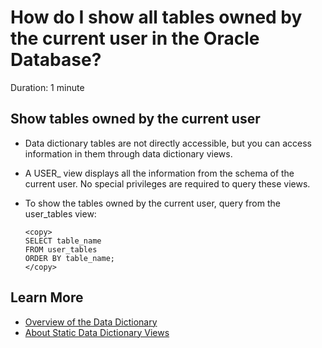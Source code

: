 # How do I show all tables owned by the current user in the Oracle Database?

Duration: 1 minute

## Show tables owned by the current user

* Data dictionary tables are not directly accessible, but you can access information in them through data dictionary views.
* A USER_ view displays all the information from the schema of the current user. No special privileges are required to query these views.
* To show the tables owned by the current user, query from the user_tables view:

  ```
  <copy>
  SELECT table_name
  FROM user_tables
  ORDER BY table_name;
  </copy>
  ```

## Learn More

* [Overview of the Data Dictionary](https://docs.oracle.com/en/database/oracle/oracle-database/21/cncpt/data-dictionary-and-dynamic-performance-views.html#GUID-9B9ABE1C-A1E3-464F-8936-978250DC3E1F)
* [About Static Data Dictionary Views](https://docs.oracle.com/en/database/oracle/oracle-database/21/refrn/about-static-data-dictionary-views.html#GUID-10024282-6729-4C66-8679-FD653C9C7DE7)
